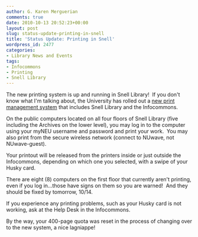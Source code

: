 ```yaml
---
author: G. Karen Merguerian
comments: true
date: 2010-10-13 20:52:23+00:00
layout: post
slug: status-update-printing-in-snell
title: 'Status Update: Printing in Snell'
wordpress_id: 2477
categories:
- Library News and Events
tags:
- Infocommons
- Printing
- Snell Library
---
```


The new printing system is up and running in Snell Library!  If you don't know what I'm talking about, the University has rolled out a [new print management system](http://www.northeastern.edu/infoservices/?p=5332) that includes Snell Library and the Infocommons.

On the public computers located on all four floors of Snell Library (five including the Archives on the lower level), you may log in to the computer using your myNEU username and password and print your work.  You may also print from the secure wireless network (connect to NUwave, not NUwave-guest).

Your printout will be released from the printers inside or just outside the Infocommons, depending on which one you selected, with a swipe of your Husky card.

There are eight (8) computers on the first floor that currently aren't printing, even if you log in...those have signs on them so you are warned!  And they should be fixed by tomorrow, 10/14.

If you experience any printing problems, such as your Husky card is not working, ask at the Help Desk in the Infocommons.

By the way, your 400-page quota was reset in the process of changing over to the new system, a nice lagniappe!
